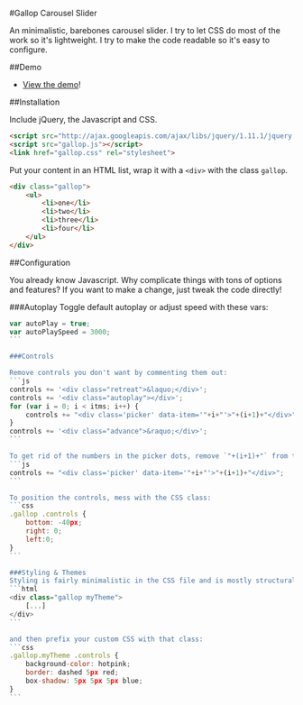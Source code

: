 #Gallop Carousel Slider

An minimalistic, barebones carousel slider. I try to let CSS do most of the work so it's lightweight. I try to make the code readable so it's easy to configure.

##Demo
* [View the demo](http://jsfiddle.net/brentonstrine/k38199k5/)!

##Installation

Include jQuery, the Javascript and CSS. 

```html
<script src="http://ajax.googleapis.com/ajax/libs/jquery/1.11.1/jquery.min.js" ></script>
<script src="gallop.js"></script>
<link href="gallop.css" rel="stylesheet">
```

Put your content in an HTML list, wrap it with a `<div>` with the class `gallop`.

```html
<div class="gallop">
    <ul>
        <li>one</li>
        <li>two</li>
        <li>three</li>
        <li>four</li>
    </ul>
</div>
```

##Configuration

You already know Javascript. Why complicate things with tons of options and features? If you want to make a change, just tweak the code directly!

###Autoplay
Toggle default autoplay or adjust speed with these vars:
````js
var autoPlay = true;
var autoPlaySpeed = 3000;
```

###Controls

Remove controls you don't want by commenting them out:
```js
controls += '<div class="retreat">&laquo;</div>';
controls += '<div class="autoplay"></div>';
for (var i = 0; i < itms; i++) {
    controls += "<div class='picker' data-item='"+i+"'>"+(i+1)+"</div>";
}
controls += '<div class="advance">&raquo;</div>';
```

To get rid of the numbers in the picker dots, remove `"+(i+1)+"` from this line:
```js
controls += "<div class='picker' data-item='"+i+"'>"+(i+1)+"</div>";
```

To position the controls, mess with the CSS class:
```css
.gallop .controls {
    bottom: -40px;
    right: 0;
    left:0;
}
```

###Styling & Themes
Styling is fairly minimalistic in the CSS file and is mostly structural. Create your own "theme" by adding your theme name as a **class** to the element:
```html
<div class="gallop myTheme">
    [...]
</div>
```

and then prefix your custom CSS with that class:
```css
.gallop.myTheme .controls {
    background-color: hotpink;
    border: dashed 5px red;
    box-shadow: 5px 5px 5px blue;
}
```



